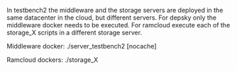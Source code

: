 In testbench2 the middleware and the storage servers are deployed in the same datacenter in the cloud, but different servers.
For depsky only the middleware docker needs to be executed. For ramcloud execute each of the storage_X scripts in a different storage server.

Middleware docker:
./server_testbench2 <backend> [nocache]

Ramcloud dockers:
./storage_X <zookeeper ip:zookeeper port> <own server ip>